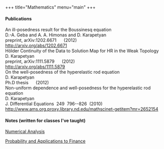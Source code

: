 +++
title="Mathematics"
menu="main"
+++
#### Publications

<body class="Pub">
	<span class="Title">An ill-posedness result for the Boussinesq equation</span><br />
	<span class="Author">D.-A. Geba and A. A. Himonas and D. Karapetyan</span><br />
	<span class="Journal">preprint, arXiv:1202.6671</span>&nbsp;
	<span class="Volume"></span>&nbsp;
	<span class="Pages"></span>&nbsp;
	(<span class="Date">2012</span>)<br />
	<span class="URL"><a href="http://arxiv.org/abs/1202.6671">http://arxiv.org/abs/1202.6671</a></span><br />
	<div class="Abstract"></div>
</body>


<body class="Pub">
	<span class="Title">Hölder Continuity of the Data to Solution Map for HR in the Weak Topology</span><br />
	<span class="Author">D. Karapetyan</span><br />
	<span class="Journal">preprint, arXiv:1111.5879</span>&nbsp;
	<span class="Volume"></span>&nbsp;
	<span class="Pages"></span>&nbsp;
	(<span class="Date">2012</span>)<br />
	<span class="URL"><a href="http://arxiv.org/abs/1111.5879">http://arxiv.org/abs/1111.5879</a></span><br />
	<div class="Abstract"></div>
</body>

<body class="Pub">
	<span class="Title">On the well-posedness of the hyperelastic rod equation</span><br />
	<span class="Author">D. Karapetyan</span><br />
	<span class="Journal">Ph.D thesis</span>&nbsp;
	<span class="Volume"></span>&nbsp;
	<span class="Pages"></span>&nbsp;
	(<span class="Date">2012</span>)<br />
	<div class="Abstract"></div>
</body>


<body>
	<span class="Title">Non-uniform dependence and well-posedness for the hyperelastic rod equation</span><br />
	<span class="Author">D. Karapetyan</span><br />
	<span class="Journal">J. Differential Equations</span>&nbsp;
	<span class="Volume">249</span>&nbsp;
	<span class="Pages">796--826</span>&nbsp;
	(<span class="Date">2010</span>)<br />
	<span class="URL"><a href="http://www.ams.org.proxy.library.nd.edu/mathscinet-getitem?mr=2652154">http://www.ams.org.proxy.library.nd.edu/mathscinet-getitem?mr=2652154</a></span><br />
	<div class="Abstract"></div>
</body>


#### Notes (written for classes I've taught)

[Numerical Analysis](/pdfs/numerical_analysis.pdf)

[Probability and Applications to Finance](/pdfs/probability.pdf)
